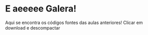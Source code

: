 # E aeeeee Galera!
Aqui se encontra os códigos fontes das aulas anteriores! 
Clicar em download e descompactar 

